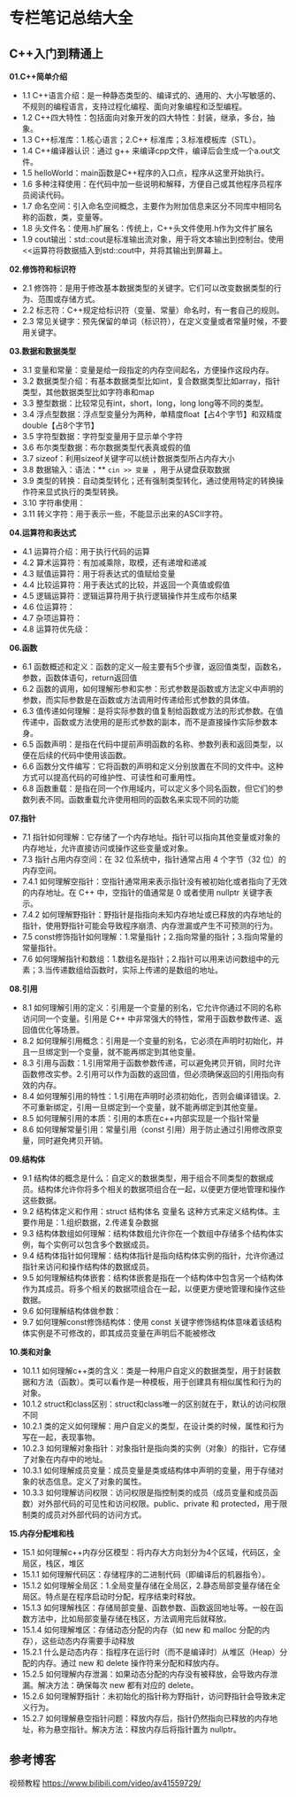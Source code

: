 # 专栏笔记总结大全


## C++入门到精通上

**01.C++简单介绍**

- 1.1 C++语言介绍：是一种静态类型的、编译式的、通用的、大小写敏感的、不规则的编程语言，支持过程化编程、面向对象编程和泛型编程。 
- 1.2 C++四大特性：包括面向对象开发的四大特性：封装，继承，多台，抽象。 
- 1.3 C++标准库：1.核心语言；2.C++ 标准库；3.标准模板库（STL）。 
- 1.4 C++编译器认识：通过 g++ 来编译cpp文件，编译后会生成一个a.out文件。 
- 1.5 helloWorld：main函数是C++程序的入口点，程序从这里开始执行。 
- 1.6 多种注释使用：在代码中加一些说明和解释，方便自己或其他程序员程序员阅读代码。 
- 1.7 命名空间：引入命名空间概念，主要作为附加信息来区分不同库中相同名称的函数，类，变量等。 
- 1.8 头文件名：使用.h扩展名：传统上，C++头文件使用.h作为文件扩展名 
- 1.9 cout输出：std::cout是标准输出流对象，用于将文本输出到控制台。使用<<运算符将数据插入到std::cout中，并将其输出到屏幕上。

**02.修饰符和标识符**

- 2.1 修饰符：是用于修改基本数据类型的关键字。它们可以改变数据类型的行为、范围或存储方式。
- 2.2 标志符：C++规定给标识符（变量、常量）命名时，有一套自己的规则。
- 2.3 常见关键字：预先保留的单词（标识符），在定义变量或者常量时候，不要用关键字。

**03.数据和数据类型**

- 3.1 变量和常量：变量是给一段指定的内存空间起名，方便操作这段内存。
- 3.2 数据类型介绍：有基本数据类型比如int，复合数据类型比如array，指针类型，其他数据类型比如字符串和map
- 3.3 整型数据：比较常见有int，short，long，long long等不同的类型。
- 3.4 浮点型数据：浮点型变量分为两种，单精度float【占4个字节】和双精度double【占8个字节】
- 3.5 字符型数据：字符型变量用于显示单个字符
- 3.6 布尔类型数据：布尔数据类型代表真或假的值
- 3.7 sizeof：利用sizeof关键字可以统计数据类型所占内存大小
- 3.8 数据输入：语法：** `cin >> 变量 `，用于从键盘获取数据
- 3.9 类型的转换：自动类型转化；还有强制类型转化，通过使用特定的转换操作符来显式执行的类型转换。
- 3.10 字符串使用：
- 3.11 转义字符：用于表示一些，不能显示出来的ASCII字符。

**04.运算符和表达式**

- 4.1 运算符介绍：用于执行代码的运算
- 4.2 算术运算符：有加减乘除，取模，还有递增和递减
- 4.3 赋值运算符：用于将表达式的值赋给变量
- 4.4 比较运算符：用于表达式的比较，并返回一个真值或假值
- 4.5 逻辑运算符：逻辑运算符用于执行逻辑操作并生成布尔结果
- 4.6 位运算符：
- 4.7 杂项运算符：
- 4.8 运算符优先级：

**06.函数**

- 6.1 函数概述和定义：函数的定义一般主要有5个步骤，返回值类型，函数名，参数，函数体语句，return返回值
- 6.2 函数的调用，如何理解形参和实参：形式参数是函数或方法定义中声明的参数，而实际参数是在函数或方法调用时传递给形式参数的具体值。
- 6.3 值传递如何理解：是将实际参数的值复制给函数或方法的形式参数。在值传递中，函数或方法使用的是形式参数的副本，而不是直接操作实际参数本身。
- 6.5 函数声明：是指在代码中提前声明函数的名称、参数列表和返回类型，以便在后续的代码中使用该函数。
- 6.6 函数分文件编写：它将函数的声明和定义分别放置在不同的文件中。这种方式可以提高代码的可维护性、可读性和可重用性。
- 6.8 函数重载：是指在同一个作用域内，可以定义多个同名函数，但它们的参数列表不同。函数重载允许使用相同的函数名来实现不同的功能

**07.指针**

- 7.1 指针如何理解：它存储了一个内存地址。指针可以指向其他变量或对象的内存地址，允许直接访问或操作这些变量或对象。
- 7.3 指针占用内存空间：在 32 位系统中，指针通常占用 4 个字节（32 位）的内存空间。
- 7.4.1 如何理解空指针：空指针通常用来表示指针没有被初始化或者指向了无效的内存地址。在 C++ 中，空指针的值通常是 0 或者使用 nullptr 关键字表示。
- 7.4.2 如何理解野指针：野指针是指指向未知内存地址或已释放的内存地址的指针，使用野指针可能会导致程序崩溃、内存泄漏或产生不可预测的行为。
- 7.5 const修饰指针如何理解：1.常量指针；2.指向常量的指针；3.指向常量的常量指针。
- 7.6 如何理解指针和数组：1.数组名是指针；2.指针可以用来访问数组中的元素；3.当传递数组给函数时，实际上传递的是数组的地址。

**08.引用**

- 8.1 如何理解引用的定义：引用是一个变量的别名，它允许你通过不同的名称访问同一个变量。引用是 C++ 中非常强大的特性，常用于函数参数传递、返回值优化等场景。
- 8.2 如何理解引用概念：引用是一个变量的别名，它必须在声明时初始化，并且一旦绑定到一个变量，就不能再绑定到其他变量。
- 8.3 引用与函数：1.引用常用于函数参数传递，可以避免拷贝开销，同时允许函数修改实参。2.引用可以作为函数的返回值，但必须确保返回的引用指向有效的内存。
- 8.4 如何理解引用的特性：1.引用在声明时必须初始化，否则会编译错误。2.不可重新绑定，引用一旦绑定到一个变量，就不能再绑定到其他变量。
- 8.5 如何理解引用的本质：引用的本质在c++内部实现是一个指针常量
- 8.6 如何理解常量引用：常量引用（const 引用）用于防止通过引用修改原变量，同时避免拷贝开销。



**09.结构体**

- 9.1 结构体的概念是什么：自定义的数据类型，用于组合不同类型的数据成员。结构体允许你将多个相关的数据项组合在一起，以便更方便地管理和操作这些数据。
- 9.2 结构体定义和作用：struct 结构体名 变量名 这种方式来定义结构体。主要作用是：1.组织数据，2.传递复杂数据
- 9.3 结构体数组如何理解：结构体数组允许你在一个数组中存储多个结构体实例，每个实例可以包含多个数据成员。
- 9.4 结构体指针如何理解：结构体指针是指向结构体实例的指针，允许你通过指针来访问和操作结构体的数据成员。
- 9.5 如何理解结构体嵌套：结构体嵌套是指在一个结构体中包含另一个结构体作为其成员。将多个相关的数据项组合在一起，以便更方便地管理和操作这些数据。
- 9.6 如何理解结构体做参数：
- 9.7 如何理解const修饰结构体：使用 const 关键字修饰结构体意味着该结构体实例是不可修改的，即其成员变量在声明后不能被修改

**10.类和对象**

- 10.1.1 如何理解c++类的含义：类是一种用户自定义的数据类型，用于封装数据和方法（函数）。类可以看作是一种模板，用于创建具有相似属性和行为的对象。
- 10.1.2 struct和class区别：struct和class唯一的区别就在于，默认的访问权限不同
- 10.2.1 类的定义如何理解：用户自定义的类型，在设计类的时候，属性和行为写在一起，表现事物。
- 10.2.3 如何理解对象指针：对象指针是指向类的实例（对象）的指针，它存储了对象在内存中的地址。
- 10.3.1 如何理解成员变量：成员变量是类或结构体中声明的变量，用于存储对象的状态信息。定义了对象的属性。
- 10.3.3 如何理解访问权限：访问权限是指控制类的成员（成员变量和成员函数）对外部代码的可见性和访问权限。public、private 和 protected，用于限制类的成员对外部代码的访问方式。

**15.内存分配堆和栈**

- 15.1 如何理解c++内存分区模型：将内存大方向划分为4个区域，代码区，全局区，栈区，堆区
- 15.1.1 如何理解代码区：存储程序的二进制代码（即编译后的机器指令）。
- 15.1.2 如何理解全局区：1.全局变量存储在全局区，2.静态局部变量存储在全局区。特点是在程序启动时分配，程序结束时释放。
- 15.1.3 如何理解栈区：存储局部变量、函数参数、函数返回地址等。一般在函数方法中，比如局部变量存储在栈区，方法调用完后就释放。
- 15.1.4 如何理解堆区：存储动态分配的内存（如 new 和 malloc 分配的内存），这些动态内存需要手动释放
- 15.2.1 什么是动态内存：指程序在运行时（而不是编译时）从堆区（Heap）分配的内存。通过 new 和 delete 操作符来分配和释放内存。
- 15.2.5 如何理解内存泄漏：如果动态分配的内存没有被释放，会导致内存泄漏。解决方法：确保每次 new 都有对应的 delete。
- 15.2.6 如何理解野指针：未初始化的指针称为野指针，访问野指针会导致未定义行为。
- 15.2.7 如何理解悬空指针问题：释放内存后，指针仍然指向已释放的内存地址，称为悬空指针。解决方法：释放内存后将指针置为 nullptr。


## 参考博客

视频教程 https://www.bilibili.com/video/av41559729/






